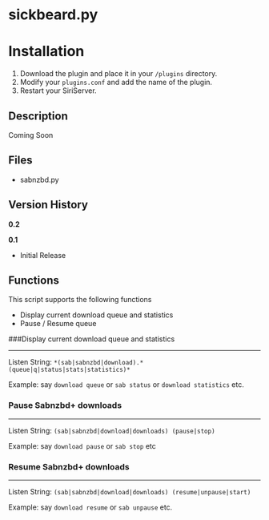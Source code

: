 sickbeard.py
============

Installation
=============
1. Download the plugin and place it in your `/plugins` directory.
2. Modify your `plugins.conf` and add the name of the plugin.
3. Restart your SiriServer.


Description
-----------

Coming Soon

Files
-----
* sabnzbd.py

Version History
---------------

**0.2**

**0.1**

* Initial Release

Functions
---------

This script supports the following functions

* Display current download queue and statistics
* Pause / Resume queue

###Display current download queue and statistics
************************************************

Listen String: `*(sab|sabnzbd|download).*(queue|q|status|stats|statistics)*`

Example: say `download queue` or `sab status` or `download statistics` etc.



### Pause Sabnzbd+ downloads
****************************

Listen String: `(sab|sabnzbd|download|downloads) (pause|stop)`

Example: say `download pause` or `sab stop` etc

### Resume Sabnzbd+ downloads
*****************************

Listen String: `(sab|sabnzbd|download|downloads) (resume|unpause|start)`

Example: say `download resume` or `sab unpause` etc.